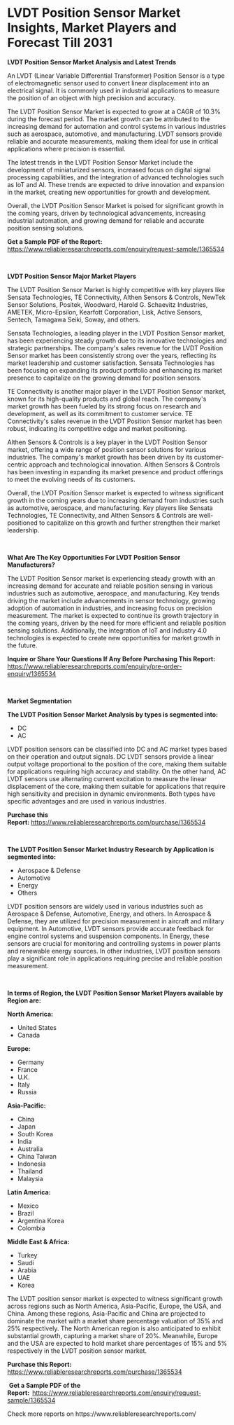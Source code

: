 <p><h1>LVDT Position Sensor Market Insights, Market Players and Forecast Till 2031</h1></p><p><strong>LVDT Position Sensor Market Analysis and Latest Trends</strong></p>
<p><p>An LVDT (Linear Variable Differential Transformer) Position Sensor is a type of electromagnetic sensor used to convert linear displacement into an electrical signal. It is commonly used in industrial applications to measure the position of an object with high precision and accuracy.</p><p>The LVDT Position Sensor Market is expected to grow at a CAGR of 10.3% during the forecast period. The market growth can be attributed to the increasing demand for automation and control systems in various industries such as aerospace, automotive, and manufacturing. LVDT sensors provide reliable and accurate measurements, making them ideal for use in critical applications where precision is essential.</p><p>The latest trends in the LVDT Position Sensor Market include the development of miniaturized sensors, increased focus on digital signal processing capabilities, and the integration of advanced technologies such as IoT and AI. These trends are expected to drive innovation and expansion in the market, creating new opportunities for growth and development.</p><p>Overall, the LVDT Position Sensor Market is poised for significant growth in the coming years, driven by technological advancements, increasing industrial automation, and growing demand for reliable and accurate position sensing solutions.</p></p>
<p><strong>Get a Sample PDF of the Report:&nbsp;</strong> <a href="https://www.reliableresearchreports.com/enquiry/request-sample/1365534">https://www.reliableresearchreports.com/enquiry/request-sample/1365534</a></p>
<p>&nbsp;</p>
<p><strong>LVDT Position Sensor Major Market Players</strong></p>
<p><p>The LVDT Position Sensor Market is highly competitive with key players like Sensata Technologies, TE Connectivity, Althen Sensors & Controls, NewTek Sensor Solutions, Positek, Woodward, Harold G. Schaevitz Industries, AMETEK, Micro-Epsilon, Kearfott Corporation, Lisk, Active Sensors, Sentech, Tamagawa Seiki, Soway, and others.</p><p>Sensata Technologies, a leading player in the LVDT Position Sensor market, has been experiencing steady growth due to its innovative technologies and strategic partnerships. The company's sales revenue for the LVDT Position Sensor market has been consistently strong over the years, reflecting its market leadership and customer satisfaction. Sensata Technologies has been focusing on expanding its product portfolio and enhancing its market presence to capitalize on the growing demand for position sensors.</p><p>TE Connectivity is another major player in the LVDT Position Sensor market, known for its high-quality products and global reach. The company's market growth has been fueled by its strong focus on research and development, as well as its commitment to customer service. TE Connectivity's sales revenue in the LVDT Position Sensor market has been robust, indicating its competitive edge and market positioning.</p><p>Althen Sensors & Controls is a key player in the LVDT Position Sensor market, offering a wide range of position sensor solutions for various industries. The company's market growth has been driven by its customer-centric approach and technological innovation. Althen Sensors & Controls has been investing in expanding its market presence and product offerings to meet the evolving needs of its customers.</p><p>Overall, the LVDT Position Sensor market is expected to witness significant growth in the coming years due to increasing demand from industries such as automotive, aerospace, and manufacturing. Key players like Sensata Technologies, TE Connectivity, and Althen Sensors & Controls are well-positioned to capitalize on this growth and further strengthen their market leadership.</p></p>
<p>&nbsp;</p>
<p><strong>What Are The Key Opportunities For LVDT Position Sensor Manufacturers?</strong></p>
<p><p>The LVDT Position Sensor market is experiencing steady growth with an increasing demand for accurate and reliable position sensing in various industries such as automotive, aerospace, and manufacturing. Key trends driving the market include advancements in sensor technology, growing adoption of automation in industries, and increasing focus on precision measurement. The market is expected to continue its growth trajectory in the coming years, driven by the need for more efficient and reliable position sensing solutions. Additionally, the integration of IoT and Industry 4.0 technologies is expected to create new opportunities for market growth in the future.</p></p>
<p><strong>Inquire or Share Your Questions If Any Before Purchasing This Report:</strong> <a href="https://www.reliableresearchreports.com/enquiry/pre-order-enquiry/1365534">https://www.reliableresearchreports.com/enquiry/pre-order-enquiry/1365534</a></p>
<p>&nbsp;</p>
<p><strong>Market Segmentation</strong></p>
<p><strong>The LVDT Position Sensor Market Analysis by types is segmented into:</strong></p>
<p><ul><li>DC</li><li>AC</li></ul></p>
<p><p>LVDT position sensors can be classified into DC and AC market types based on their operation and output signals. DC LVDT sensors provide a linear output voltage proportional to the position of the core, making them suitable for applications requiring high accuracy and stability. On the other hand, AC LVDT sensors use alternating current excitation to measure the linear displacement of the core, making them suitable for applications that require high sensitivity and precision in dynamic environments. Both types have specific advantages and are used in various industries.</p></p>
<p><strong>Purchase this Report:&nbsp;</strong><a href="https://www.reliableresearchreports.com/purchase/1365534">https://www.reliableresearchreports.com/purchase/1365534</a></p>
<p>&nbsp;</p>
<p><strong>The LVDT Position Sensor Market Industry Research by Application is segmented into:</strong></p>
<p><ul><li>Aerospace & Defense</li><li>Automotive</li><li>Energy</li><li>Others</li></ul></p>
<p><p>LVDT position sensors are widely used in various industries such as Aerospace & Defense, Automotive, Energy, and others. In Aerospace & Defense, they are utilized for precision measurement in aircraft and military equipment. In Automotive, LVDT sensors provide accurate feedback for engine control systems and suspension components. In Energy, these sensors are crucial for monitoring and controlling systems in power plants and renewable energy sources. In other industries, LVDT position sensors play a significant role in applications requiring precise and reliable position measurement.</p></p>
<p>&nbsp;</p>
<p><strong>In terms of Region, the LVDT Position Sensor Market Players available by Region are:</strong></p>
<p>
    <p> <strong> North America: </strong>
        <ul>
            <li>United States</li>
            <li>Canada</li>
        </ul>
        </p> 
    <p> <strong> Europe: </strong>
        <ul>
            <li>Germany</li>
            <li>France</li>
            <li>U.K.</li>
            <li>Italy</li>
            <li>Russia</li>
        </ul>
        </p> 
    <p> <strong> Asia-Pacific: </strong>
        <ul>
            <li>China</li>
            <li>Japan</li>
            <li>South Korea</li>
            <li>India</li>
            <li>Australia</li>
            <li>China Taiwan</li>
            <li>Indonesia</li>
            <li>Thailand</li>
            <li>Malaysia</li>
        </ul>
        </p> 
    <p> <strong> Latin America: </strong>
        <ul>
            <li>Mexico</li>
            <li>Brazil</li>
            <li>Argentina Korea</li>
            <li>Colombia</li>
        </ul>
        </p> 
    <p> <strong> Middle East & Africa: </strong>
        <ul>
            <li>Turkey</li>
            <li>Saudi</li>
            <li>Arabia</li>
            <li>UAE</li>
            <li>Korea</li>
        </ul>
    </p>
    </p>
<p><p>The LVDT position sensor market is expected to witness significant growth across regions such as North America, Asia-Pacific, Europe, the USA, and China. Among these regions, Asia-Pacific and China are projected to dominate the market with a market share percentage valuation of 35% and 25% respectively. The North American region is also anticipated to exhibit substantial growth, capturing a market share of 20%. Meanwhile, Europe and the USA are expected to hold market share percentages of 15% and 5% respectively in the LVDT position sensor market.</p></p>
<p><strong>Purchase this Report: </strong><a href="https://www.reliableresearchreports.com/purchase/1365534">https://www.reliableresearchreports.com/purchase/1365534</a></p>
<p>&nbsp;<strong>Get a Sample PDF of the Report:&nbsp;&nbsp;</strong><a href="https://www.reliableresearchreports.com/enquiry/request-sample/1365534">https://www.reliableresearchreports.com/enquiry/request-sample/1365534</a></p>
<p><strong></strong></p>
<p>Check more reports on https://www.reliableresearchreports.com/</p>